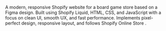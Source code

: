 A modern, responsive Shopify website for a board game store based on a Figma design. Built using Shopify Liquid, HTML, CSS, and JavaScript with a focus on clean UI, smooth UX, and fast performance. Implements pixel-perfect design, responsive layout, and follows Shopify Online Store .
